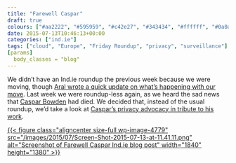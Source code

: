 ```yaml
---
title: "Farewell Caspar"
draft: true
colours: ["#aa2222", "#595959", "#c42e27", "#343434", "#ffffff", "#0a0a0a", "#ffffff"]
date: 2015-07-13T10:46:13+00:00
categories: ["ind.ie"]
tags: ["cloud", "Europe", "Friday Roundup", "privacy", "surveillance"]
[params]
  body_classes = "blog"
---
```


We didn’t have an Ind.ie roundup the previous week because we were moving, though [Aral wrote a quick update on what’s happening with our move](https://ind.ie/blog/july-update/). Last week we were roundup-less again, as we heard the sad news that [Caspar Bowden](https://en.wikipedia.org/wiki/Caspar_Bowden) had died. We decided that, instead of the usual roundup, we’d take a look at [Caspar’s privacy advocacy in tribute to his work](https://ind.ie/blog/farewell-caspar/).

[{{< figure class="aligncenter size-full wp-image-4779" src="/images/2015/07/Screen-Shot-2015-07-13-at-11.41.11.png" alt="Screenshot of Farewell Caspar Ind.ie blog post" width="1840" height="1380" >}}](https://ind.ie/blog/farewell-caspar/)

